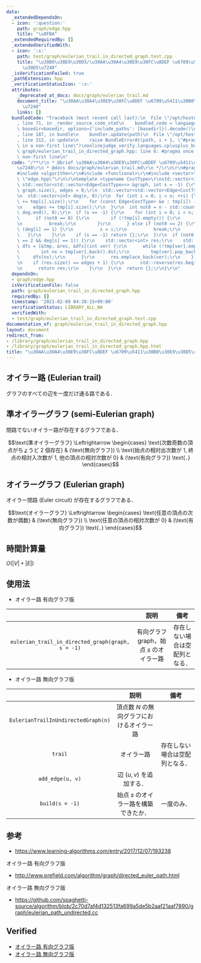 ```yaml
---
data:
  _extendedDependsOn:
  - icon: ':question:'
    path: graph/edge.hpp
    title: "\u8FBA"
  _extendedRequiredBy: []
  _extendedVerifiedWith:
  - icon: ':x:'
    path: test/graph/eulerian_trail_in_directed_graph.test.cpp
    title: "\u30B0\u30E9\u30D5/\u30AA\u30A4\u30E9\u30FC\u8DEF \u6709\u5411\u30B0\u30E9\
      \u30D5\u7248"
  _isVerificationFailed: true
  _pathExtension: hpp
  _verificationStatusIcon: ':x:'
  attributes:
    _deprecated_at_docs: docs/graph/eulerian_trail.md
    document_title: "\u30AA\u30A4\u30E9\u30FC\u8DEF \u6709\u5411\u30B0\u30E9\u30D5\
      \u7248"
    links: []
  bundledCode: "Traceback (most recent call last):\n  File \"/opt/hostedtoolcache/Python/3.9.5/x64/lib/python3.9/site-packages/onlinejudge_verify/documentation/build.py\"\
    , line 71, in _render_source_code_stat\n    bundled_code = language.bundle(stat.path,\
    \ basedir=basedir, options={'include_paths': [basedir]}).decode()\n  File \"/opt/hostedtoolcache/Python/3.9.5/x64/lib/python3.9/site-packages/onlinejudge_verify/languages/cplusplus.py\"\
    , line 187, in bundle\n    bundler.update(path)\n  File \"/opt/hostedtoolcache/Python/3.9.5/x64/lib/python3.9/site-packages/onlinejudge_verify/languages/cplusplus_bundle.py\"\
    , line 312, in update\n    raise BundleErrorAt(path, i + 1, \"#pragma once found\
    \ in a non-first line\")\nonlinejudge_verify.languages.cplusplus_bundle.BundleErrorAt:\
    \ graph/eulerian_trail_in_directed_graph.hpp: line 6: #pragma once found in a\
    \ non-first line\n"
  code: "/**\r\n * @brief \u30AA\u30A4\u30E9\u30FC\u8DEF \u6709\u5411\u30B0\u30E9\u30D5\
    \u7248\r\n * @docs docs/graph/eulerian_trail.md\r\n */\r\n\r\n#pragma once\r\n\
    #include <algorithm>\r\n#include <functional>\r\n#include <vector>\r\n#include\
    \ \"edge.hpp\"\r\n\r\ntemplate <typename CostType>\r\nstd::vector<int> eulerian_trail_in_directed_graph(const\
    \ std::vector<std::vector<Edge<CostType>>> &graph, int s = -1) {\r\n  int n =\
    \ graph.size(), edges = 0;\r\n  std::vector<std::vector<Edge<CostType>>> tmp(graph);\r\
    \n  std::vector<int> deg(n, 0);\r\n  for (int i = 0; i < n; ++i) {\r\n    deg[i]\
    \ += tmp[i].size();\r\n    for (const Edge<CostType> &e : tmp[i]) --deg[e.dst];\r\
    \n    edges += tmp[i].size();\r\n  }\r\n  int not0 = n - std::count(deg.begin(),\
    \ deg.end(), 0);\r\n  if (s == -1) {\r\n    for (int i = 0; i < n; ++i) {\r\n\
    \      if (not0 == 0) {\r\n        if (!tmp[i].empty()) {\r\n          s = i;\r\
    \n          break;\r\n        }\r\n      } else if (not0 == 2) {\r\n        if\
    \ (deg[i] == 1) {\r\n          s = i;\r\n          break;\r\n        }\r\n   \
    \   }\r\n    }\r\n    if (s == -1) return {};\r\n  }\r\n  if (not0 == 0 || (not0\
    \ == 2 && deg[s] == 1)) {\r\n    std::vector<int> res;\r\n    std::function<void(int)>\
    \ dfs = [&tmp, &res, &dfs](int ver) {\r\n      while (!tmp[ver].empty()) {\r\n\
    \        int nx = tmp[ver].back().dst;\r\n        tmp[ver].pop_back();\r\n   \
    \     dfs(nx);\r\n      }\r\n      res.emplace_back(ver);\r\n    };\r\n    dfs(s);\r\
    \n    if (res.size() == edges + 1) {\r\n      std::reverse(res.begin(), res.end());\r\
    \n      return res;\r\n    }\r\n  }\r\n  return {};\r\n}\r\n"
  dependsOn:
  - graph/edge.hpp
  isVerificationFile: false
  path: graph/eulerian_trail_in_directed_graph.hpp
  requiredBy: []
  timestamp: '2021-02-09 04:38:15+09:00'
  verificationStatus: LIBRARY_ALL_WA
  verifiedWith:
  - test/graph/eulerian_trail_in_directed_graph.test.cpp
documentation_of: graph/eulerian_trail_in_directed_graph.hpp
layout: document
redirect_from:
- /library/graph/eulerian_trail_in_directed_graph.hpp
- /library/graph/eulerian_trail_in_directed_graph.hpp.html
title: "\u30AA\u30A4\u30E9\u30FC\u8DEF \u6709\u5411\u30B0\u30E9\u30D5\u7248"
---
```

## オイラー路 (Eulerian trail)

グラフのすべての辺を一度だけ通る路である．


## 準オイラーグラフ (semi-Eulerian graph)

閉路でないオイラー路が存在するグラフである．

$$\text{準オイラーグラフ} \Leftrightarrow \begin{cases} \text{次数奇数の頂点がちょうど 2 個存在} & (\text{無向グラフ}) \\ \text{始点の相対出次数が 1, 終点の相対入次数が 1, 他の頂点の相対次数が 0} & (\text{有向グラフ}) \text{．} \end{cases}$$


## オイラーグラフ (Eulerian graph)

オイラー閉路 (Euler circuit) が存在するグラフである．

$$\text{オイラーグラフ} \Leftrightarrow \begin{cases} \text{任意の頂点の次数が偶数} & (\text{無向グラフ}) \\ \text{任意の頂点の相対次数が 0} & (\text{有向グラフ}) \text{．} \end{cases}$$


## 時間計算量

$O(\lvert V \rvert + \lvert E \rvert)$


## 使用法

- オイラー路 有向グラフ版

||説明|備考|
|:--:|:--:|:--:|
|`eulerian_trail_in_directed_graph(graph, s = -1)`|有向グラフ $\mathrm{graph}$，始点 $s$ のオイラー路|存在しない場合は空配列となる．|

- オイラー路 無向グラフ版

||説明|備考|
|:--:|:--:|:--:|
|`EulerianTrailInUndirectedGraph(n)`|頂点数 $N$ の無向グラフにおけるオイラー路||
|`trail`|オイラー路|存在しない場合は空配列となる．|
|`add_edge(u, v)`|辺 $(u, v)$ を追加する．||
|`build(s = -1)`|始点 $s$ のオイラー路を構築できたか．|一度のみ．|


## 参考

- https://www.learning-algorithms.com/entry/2017/12/07/193238

オイラー路 有向グラフ版
- http://www.prefield.com/algorithm/graph/directed_euler_path.html

オイラー路 無向グラフ版
- https://github.com/spaghetti-source/algorithm/blob/2c70d7af4d132513fa699a5de5b2aaf21aaf7890/graph/eulerian_path_undirected.cc


## Verified

- [オイラー路 有向グラフ版](https://onlinejudge.u-aizu.ac.jp/solutions/problem/0225/review/4082901/emthrm/C++14)
- [オイラー路 無向グラフ版](https://onlinejudge.u-aizu.ac.jp/solutions/problem/0086/review/4579202/emthrm/C++14)
